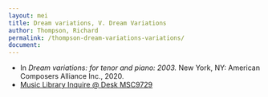 ```yaml
---
layout: mei
title: Dream variations, V. Dream Variations
author: Thompson, Richard
permalink: /thompson-dream-variations-variations/
document:
---
```


- In *Dream variations: for tenor and piano: 2003.* New York, NY: American Composers Alliance Inc., 2020.
- <a href="https://tufts.primo.exlibrisgroup.com/permalink/01TUN_INST/1kc9gia/alma991018728135803851" target="_blank">Music Library Inquire @ Desk MSC9729</a>
